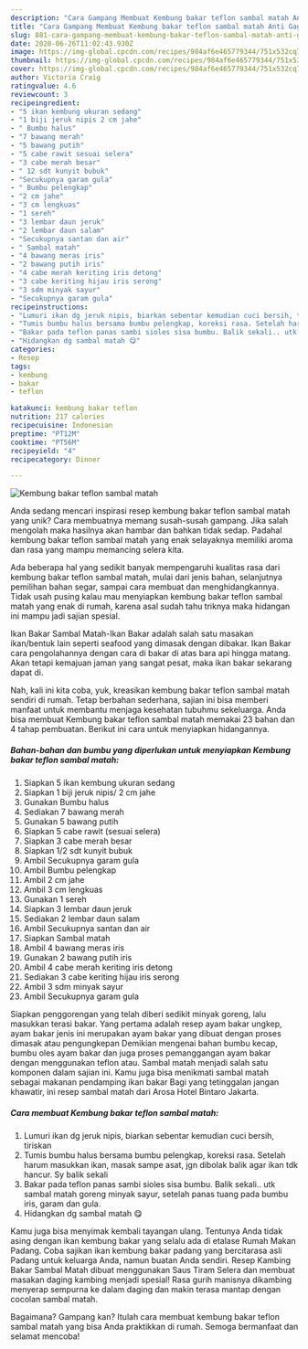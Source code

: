 ```yaml
---
description: "Cara Gampang Membuat Kembung bakar teflon sambal matah Anti Gagal"
title: "Cara Gampang Membuat Kembung bakar teflon sambal matah Anti Gagal"
slug: 881-cara-gampang-membuat-kembung-bakar-teflon-sambal-matah-anti-gagal
date: 2020-06-26T11:02:43.930Z
image: https://img-global.cpcdn.com/recipes/984af6e465779344/751x532cq70/kembung-bakar-teflon-sambal-matah-foto-resep-utama.jpg
thumbnail: https://img-global.cpcdn.com/recipes/984af6e465779344/751x532cq70/kembung-bakar-teflon-sambal-matah-foto-resep-utama.jpg
cover: https://img-global.cpcdn.com/recipes/984af6e465779344/751x532cq70/kembung-bakar-teflon-sambal-matah-foto-resep-utama.jpg
author: Victoria Craig
ratingvalue: 4.6
reviewcount: 3
recipeingredient:
- "5 ikan kembung ukuran sedang"
- "1 biji jeruk nipis 2 cm jahe"
- " Bumbu halus"
- "7 bawang merah"
- "5 bawang putih"
- "5 cabe rawit sesuai selera"
- "3 cabe merah besar"
- " 12 sdt kunyit bubuk"
- "Secukupnya garam gula"
- " Bumbu pelengkap"
- "2 cm jahe"
- "3 cm lengkuas"
- "1 sereh"
- "3 lembar daun jeruk"
- "2 lembar daun salam"
- "Secukupnya santan dan air"
- " Sambal matah"
- "4 bawang meras iris"
- "2 bawang putih iris"
- "4 cabe merah keriting iris detong"
- "3 cabe keriting hijau iris serong"
- "3 sdm minyak sayur"
- "Secukupnya garam gula"
recipeinstructions:
- "Lumuri ikan dg jeruk nipis, biarkan sebentar kemudian cuci bersih, tiriskan"
- "Tumis bumbu halus bersama bumbu pelengkap, koreksi rasa. Setelah harum masukkan ikan, masak sampe asat, jgn dibolak balik agar ikan tdk hancur. Sy balik sekali"
- "Bakar pada teflon panas sambi sioles sisa bumbu. Balik sekali.. utk sambal matah goreng minyak sayur, setelah panas tuang pada bumbu iris, garam dan gula."
- "Hidangkan dg sambal matah 😋"
categories:
- Resep
tags:
- kembung
- bakar
- teflon

katakunci: kembung bakar teflon 
nutrition: 217 calories
recipecuisine: Indonesian
preptime: "PT12M"
cooktime: "PT56M"
recipeyield: "4"
recipecategory: Dinner

---
```



![Kembung bakar teflon sambal matah](https://img-global.cpcdn.com/recipes/984af6e465779344/751x532cq70/kembung-bakar-teflon-sambal-matah-foto-resep-utama.jpg)

Anda sedang mencari inspirasi resep kembung bakar teflon sambal matah yang unik? Cara membuatnya memang susah-susah gampang. Jika salah mengolah maka hasilnya akan hambar dan bahkan tidak sedap. Padahal kembung bakar teflon sambal matah yang enak selayaknya memiliki aroma dan rasa yang mampu memancing selera kita.

Ada beberapa hal yang sedikit banyak mempengaruhi kualitas rasa dari kembung bakar teflon sambal matah, mulai dari jenis bahan, selanjutnya pemilihan bahan segar, sampai cara membuat dan menghidangkannya. Tidak usah pusing kalau mau menyiapkan kembung bakar teflon sambal matah yang enak di rumah, karena asal sudah tahu triknya maka hidangan ini mampu jadi sajian spesial.

Ikan Bakar Sambal Matah-Ikan Bakar adalah salah satu masakan ikan/bentuk lain seperti seafood yang dimasak dengan dibakar. Ikan Bakar cara pengolahannya dengan cara di bakar di atas bara api hingga matang. Akan tetapi kemajuan jaman yang sangat pesat, maka ikan bakar sekarang dapat di.


Nah, kali ini kita coba, yuk, kreasikan kembung bakar teflon sambal matah sendiri di rumah. Tetap berbahan sederhana, sajian ini bisa memberi manfaat untuk membantu menjaga kesehatan tubuhmu sekeluarga. Anda bisa membuat Kembung bakar teflon sambal matah memakai 23 bahan dan 4 tahap pembuatan. Berikut ini cara untuk menyiapkan hidangannya.

<!--inarticleads1-->

##### Bahan-bahan dan bumbu yang diperlukan untuk menyiapkan Kembung bakar teflon sambal matah:

1. Siapkan 5 ikan kembung ukuran sedang
1. Siapkan 1 biji jeruk nipis/ 2 cm jahe
1. Gunakan  Bumbu halus
1. Sediakan 7 bawang merah
1. Gunakan 5 bawang putih
1. Siapkan 5 cabe rawit (sesuai selera)
1. Siapkan 3 cabe merah besar
1. Siapkan  1/2 sdt kunyit bubuk
1. Ambil Secukupnya garam gula
1. Ambil  Bumbu pelengkap
1. Ambil 2 cm jahe
1. Ambil 3 cm lengkuas
1. Gunakan 1 sereh
1. Siapkan 3 lembar daun jeruk
1. Sediakan 2 lembar daun salam
1. Ambil Secukupnya santan dan air
1. Siapkan  Sambal matah
1. Ambil 4 bawang meras iris
1. Gunakan 2 bawang putih iris
1. Ambil 4 cabe merah keriting iris detong
1. Sediakan 3 cabe keriting hijau iris serong
1. Ambil 3 sdm minyak sayur
1. Ambil Secukupnya garam gula


Siapkan penggorengan yang telah diberi sedikit minyak goreng, lalu masukkan terasi bakar. Yang pertama adalah resep ayam bakar ungkep, ayam bakar jenis ini merupakan ayam bakar yang dibuat dengan proses dimasak atau pengungkepan Demikian mengenai bahan bumbu kecap, bumbu oles ayam bakar dan juga proses pemanggangan ayam bakar dengan menggunakan teflon atau. Sambal matah menjadi salah satu komponen dalam sajian ini. Kamu juga bisa menikmati sambal matah sebagai makanan pendamping ikan bakar Bagi yang tetinggalan jangan khawatir, ini resep sambal matah dari Arosa Hotel Bintaro Jakarta. 

<!--inarticleads2-->

##### Cara membuat Kembung bakar teflon sambal matah:

1. Lumuri ikan dg jeruk nipis, biarkan sebentar kemudian cuci bersih, tiriskan
1. Tumis bumbu halus bersama bumbu pelengkap, koreksi rasa. Setelah harum masukkan ikan, masak sampe asat, jgn dibolak balik agar ikan tdk hancur. Sy balik sekali
1. Bakar pada teflon panas sambi sioles sisa bumbu. Balik sekali.. utk sambal matah goreng minyak sayur, setelah panas tuang pada bumbu iris, garam dan gula.
1. Hidangkan dg sambal matah 😋


Kamu juga bisa menyimak kembali tayangan ulang. Tentunya Anda tidak asing dengan ikan kembung bakar yang selalu ada di etalase Rumah Makan Padang. Coba sajikan ikan kembung bakar padang yang bercitarasa asli Padang untuk keluarga Anda, namun buatan Anda sendiri. Resep Kambing Bakar Sambal Matah dibuat menggunakan Saus Tiram Selera dan membuat masakan daging kambing menjadi spesial! Rasa gurih manisnya dikambing menyerap sempurna ke dalam daging dan makin terasa mantap dengan cocolan sambal matah. 

Bagaimana? Gampang kan? Itulah cara membuat kembung bakar teflon sambal matah yang bisa Anda praktikkan di rumah. Semoga bermanfaat dan selamat mencoba!
